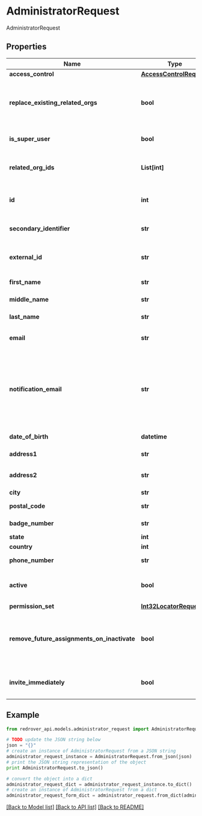 # AdministratorRequest

AdministratorRequest

## Properties
Name | Type | Description | Notes
------------ | ------------- | ------------- | -------------
**access_control** | [**AccessControlRequest**](AccessControlRequest.md) |  | 
**replace_existing_related_orgs** | **bool** | If existing related Organizations will be replaced. (Default is true) | [optional] 
**is_super_user** | **bool** | If the Administrator is a super user | [optional] 
**related_org_ids** | **List[int]** | Organization Ids that the Administrator is related it | [optional] 
**id** | **int** | The Red Rover internal Id of OrgUser (numeric) | [optional] 
**secondary_identifier** | **str** | The secondary identifier for the User | [optional] 
**external_id** | **str** | The external Id of OrgUser (alpha-numeric) | [optional] 
**first_name** | **str** | The User&#39;s first name | [optional] 
**middle_name** | **str** | The User&#39;s middle name | [optional] 
**last_name** | **str** | The User&#39;s last name | [optional] 
**email** | **str** | The User&#39;s email (authentication) | [optional] 
**notification_email** | **str** | The User&#39;s email that will receive notifications. For SSO districts only. If empty, the Email field will be used. Field is optional | [optional] 
**date_of_birth** | **datetime** | The User&#39;s date of birth | [optional] 
**address1** | **str** | The User&#39;s address | [optional] 
**address2** | **str** | The User&#39;s address (continued) | [optional] 
**city** | **str** | The User&#39;s city | [optional] 
**postal_code** | **str** | The User&#39;s postal code | [optional] 
**badge_number** | **str** | The User&#39;s badge number | [optional] 
**state** | **int** |  | [optional] 
**country** | **int** |  | [optional] 
**phone_number** | **str** | The User&#39;s phone number | [optional] 
**active** | **bool** | If the user is active. (Default is true for Create) | [optional] 
**permission_set** | [**Int32LocatorRequest**](Int32LocatorRequest.md) |  | [optional] 
**remove_future_assignments_on_inactivate** | **bool** | If all assignments are to be removed if the user is inactivated at any time | [optional] 
**invite_immediately** | **bool** | If the user is to receive an invitation email right away | [optional] 

## Example

```python
from redrover_api.models.administrator_request import AdministratorRequest

# TODO update the JSON string below
json = "{}"
# create an instance of AdministratorRequest from a JSON string
administrator_request_instance = AdministratorRequest.from_json(json)
# print the JSON string representation of the object
print AdministratorRequest.to_json()

# convert the object into a dict
administrator_request_dict = administrator_request_instance.to_dict()
# create an instance of AdministratorRequest from a dict
administrator_request_form_dict = administrator_request.from_dict(administrator_request_dict)
```
[[Back to Model list]](../README.md#documentation-for-models) [[Back to API list]](../README.md#documentation-for-api-endpoints) [[Back to README]](../README.md)


